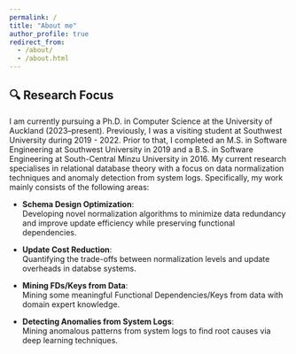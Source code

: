 ```yaml
---
permalink: /
title: "About me"
author_profile: true
redirect_from: 
  - /about/
  - /about.html
---
```

## 🔍 Research Focus
I am currently pursuing a Ph.D. in Computer Science at the University of Auckland (2023–present). Previously, I was a visiting student at Southwest University during 2019 - 2022. Prior to that, I completed an M.S. in Software Engineering at Southwest University in 2019 and a B.S. in Software Engineering at South-Central Minzu University in 2016. My current research specialises in relational database theory with a focus on data normalization techniques and anomaly detection from system logs. Specifically, my work mainly consists of the following areas:

- **Schema Design Optimization**:  
  Developing novel normalization algorithms to minimize data redundancy and improve update efficiency while preserving functional dependencies.
  
- **Update Cost Reduction**:  
  Quantifying the trade-offs between normalization levels and update overheads in databse systems.

- **Mining FDs/Keys from Data**:  
  Mining some meaningful Functional Dependencies/Keys from data with domain expert knowledge.

- **Detecting Anomalies from System Logs**:  
  Mining anomalous patterns from system logs to find root causes via deep learning techniques.
  
